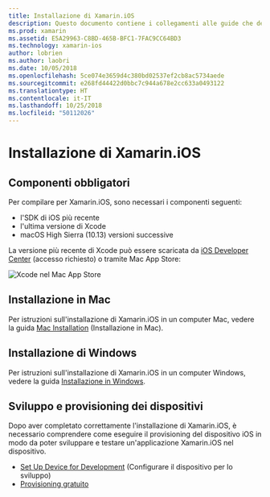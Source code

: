 ```yaml
---
title: Installazione di Xamarin.iOS
description: Questo documento contiene i collegamenti alle guide che descrivono come installare Xamarin.iOS in Mac e Windows e come eseguire il provisioning di un dispositivo per il test.
ms.prod: xamarin
ms.assetid: E5A29963-C8BD-465B-BFC1-7FAC9CC64BD3
ms.technology: xamarin-ios
author: lobrien
ms.author: laobri
ms.date: 10/05/2018
ms.openlocfilehash: 5ce074e3659d4c380bd02537ef2cb8ac5734aede
ms.sourcegitcommit: e268fd44422d0bbc7c944a678e2cc633a0493122
ms.translationtype: HT
ms.contentlocale: it-IT
ms.lasthandoff: 10/25/2018
ms.locfileid: "50112026"
---
```

# <a name="xamarinios-installation"></a>Installazione di Xamarin.iOS

## <a name="required-components"></a>Componenti obbligatori

Per compilare per Xamarin.iOS, sono necessari i componenti seguenti:

- l'SDK di iOS più recente
- l'ultima versione di Xcode
- macOS High Sierra (10.13) versioni successive

La versione più recente di Xcode può essere scaricata da [iOS Developer Center](https://developer.apple.com/devcenter/ios/index.action#downloads) (accesso richiesto) o tramite Mac App Store:

![](images/xcode.png "Xcode nel Mac App Store")

## <a name="mac-installation"></a>Installazione in Mac

Per istruzioni sull'installazione di Xamarin.iOS in un computer Mac, vedere la guida [Mac Installation](https://docs.microsoft.com/visualstudio/mac/installation) (Installazione in Mac).


## <a name="windows-installation"></a>Installazione di Windows

Per istruzioni sull'installazione di Xamarin.iOS in un computer Windows, vedere la guida [Installazione in Windows](~/ios/get-started/installation/windows/index.md).

## <a name="development-and-device-provisioning"></a>Sviluppo e provisioning dei dispositivi

Dopo aver completato correttamente l'installazione di Xamarin.iOS, è necessario comprendere come eseguire il provisioning del dispositivo iOS in modo da poter sviluppare e testare un'applicazione Xamarin.iOS nel dispositivo.

* [Set Up Device for Development](device-provisioning/index.md) (Configurare il dispositivo per lo sviluppo)
* [Provisioning gratuito](~/ios/get-started/installation/device-provisioning/free-provisioning.md)
